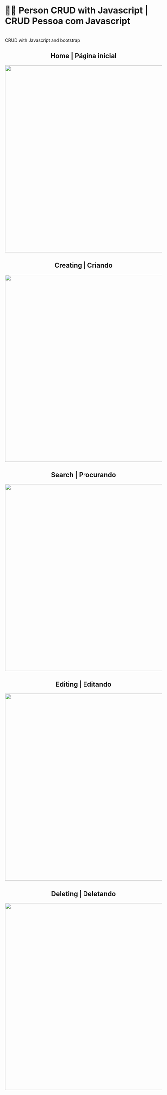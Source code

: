 # :curly_haired_man: Person CRUD with Javascript | CRUD Pessoa com Javascript 
</br>
CRUD with Javascript and bootstrap
</br>
<div align="center">
    <h2>Home | Página inicial</h2>
    <img src="https://github.com/GuilhermePMedeiros/Person-javascript-CRUD/assets/74070432/8653cc47-03a6-4932-a455-3b4cb8e7f68b" width="600px"/>
    <h2>Creating | Criando</h2>
    <img src="https://github.com/GuilhermePMedeiros/Person-javascript-CRUD/assets/74070432/f21f1520-01db-4b1d-9ac8-acab000af2fa" width="600px"/>
    <h2>Search | Procurando</h2>
    <img src="https://github.com/GuilhermePMedeiros/Person-javascript-CRUD/assets/74070432/8d9c6967-c841-4716-86ee-92b01e01a198" width="600px"/>
    <h2>Editing | Editando</h2>
    <img src="https://github.com/GuilhermePMedeiros/Person-javascript-CRUD/assets/74070432/07d3c81b-2c52-411b-ab81-1f9caf9b5706" width="600px"/>
    <h2>Deleting | Deletando</h2>
    <img src="https://github.com/GuilhermePMedeiros/Person-javascript-CRUD/assets/74070432/cfdfe660-9934-494e-9fee-23ae888afaa3" width="600px"/>
</div>
